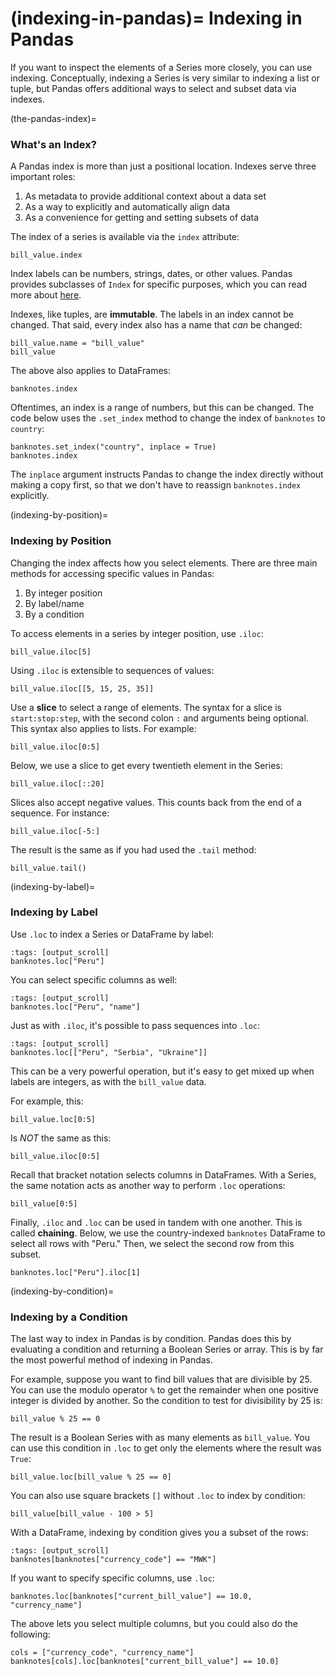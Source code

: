 <!--
---
jupytext:
  formats: md:myst
  text_representation:
    extension: .md
    format_name: myst
kernelspec:
  display_name: Julia
  language: julia
  name: julia
---
-->


(indexing-in-pandas)=
Indexing in Pandas
==================

If you want to inspect the elements of a Series more closely, you can use
indexing. Conceptually, indexing a Series is very similar to indexing a list or
tuple, but Pandas offers additional ways to select and subset data via indexes.


(the-pandas-index)=
### What's an Index?

A Pandas index is more than just a positional location. Indexes serve three
important roles:

1. As metadata to provide additional context about a data set
2. As a way to explicitly and automatically align data
3. As a convenience for getting and setting subsets of data

The index of a series is available via the `index` attribute:

```{code-cell}
bill_value.index
```

Index labels can be numbers, strings, dates, or other values. Pandas provides
subclasses of `Index` for specific purposes, which you can read more about
[here][pd-index].

[pd-index]: https://pandas.pydata.org/pandas-docs/stable/reference/api/pandas.Index.html

Indexes, like tuples, are **immutable**. The labels in an index cannot be
changed. That said, every index also has a name that _can_ be changed:

```{code-cell}
bill_value.name = "bill_value"
bill_value
```

The above also applies to DataFrames:

```{code-cell}
banknotes.index
```

Oftentimes, an index is a range of numbers, but this can be changed. The code
below uses the `.set_index` method to change the index of `banknotes` to
`country`:

```{code-cell}
banknotes.set_index("country", inplace = True)
banknotes.index
```

The `inplace` argument instructs Pandas to change the index directly without
making a copy first, so that we don't have to reassign `banknotes.index`
explicitly.


(indexing-by-position)=
### Indexing by Position

Changing the index affects how you select elements. There are three main
methods for accessing specific values in Pandas:
1. By integer position
2. By label/name
3. By a condition

To access elements in a series by integer position, use `.iloc`:

```{code-cell}
bill_value.iloc[5]
```

Using `.iloc` is extensible to sequences of values:

```{code-cell}
bill_value.iloc[[5, 15, 25, 35]]
```

Use a **slice** to select a range of elements. The syntax for a slice is
`start:stop:step`, with the second colon `:` and arguments being optional. This
syntax also applies to lists. For example:

```{code-cell}
bill_value.iloc[0:5]
```

Below, we use a slice to get every twentieth element in the Series:

```{code-cell}
bill_value.iloc[::20]
```

Slices also accept negative values. This counts back from the end of a
sequence. For instance:

```{code-cell}
bill_value.iloc[-5:]
```

The result is the same as if you had used the `.tail` method:

```{code-cell}
bill_value.tail()
```


(indexing-by-label)=
### Indexing by Label

Use `.loc` to index a Series or DataFrame by label:

```{code-cell}
:tags: [output_scroll]
banknotes.loc["Peru"]
```

You can select specific columns as well:

```{code-cell}
:tags: [output_scroll]
banknotes.loc["Peru", "name"]
```

Just as with `.iloc`, it's possible to pass sequences into `.loc`:

```{code-cell}
:tags: [output_scroll]
banknotes.loc[["Peru", "Serbia", "Ukraine"]]
```

This can be a very powerful operation, but it's easy to get mixed up when
labels are integers, as with the `bill_value` data.

For example, this:

```{code-cell}
bill_value.loc[0:5]
```

Is *NOT* the same as this:

```{code-cell}
bill_value.iloc[0:5]
```

Recall that bracket notation selects columns in DataFrames. With a Series, the
same notation acts as another way to perform `.loc` operations:

```{code-cell}
bill_value[0:5]
```

Finally, `.iloc` and `.loc` can be used in tandem with one another. This is
called **chaining**. Below, we use the country-indexed `banknotes` DataFrame to
select all rows with "Peru." Then, we select the second row from this subset.

```{code-cell}
banknotes.loc["Peru"].iloc[1]
```


(indexing-by-condition)=
### Indexing by a Condition

The last way to index in Pandas is by condition. Pandas does this by evaluating
a condition and returning a Boolean Series or array. This is by far the most
powerful method of indexing in Pandas.

For example, suppose you want to find bill values that are divisible by 25. You
can use the modulo operator `%` to get the remainder when one positive integer
is divided by another. So the condition to test for divisibility by 25 is:

```{code-cell}
bill_value % 25 == 0
```

The result is a Boolean Series with as many elements as `bill_value`. You can
use this condition in `.loc` to get only the elements where the result was
`True`:

```{code-cell}
bill_value.loc[bill_value % 25 == 0]
```

<!--
This is a **subset** of the Series.
-->

You can also use square brackets `[]` without `.loc` to index by condition:

```{code-cell}
bill_value[bill_value - 100 > 5]
```

With a DataFrame, indexing by condition gives you a subset of the rows:

```{code-cell}
:tags: [output_scroll]
banknotes[banknotes["currency_code"] == "MWK"]
```

If you want to specify specific columns, use `.loc`:

```{code-cell}
banknotes.loc[banknotes["current_bill_value"] == 10.0, "currency_name"]
```

The above lets you select multiple columns, but you could also do the
following:

```{code-cell}
cols = ["currency_code", "currency_name"]
banknotes[cols].loc[banknotes["current_bill_value"] == 10.0]
```
